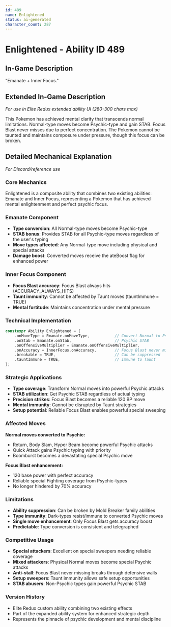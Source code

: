 ```yaml
---
id: 489
name: Enlightened
status: ai-generated
character_count: 287
---
```


# Enlightened - Ability ID 489

## In-Game Description
"Emanate + Inner Focus."

## Extended In-Game Description
*For use in Elite Redux extended ability UI (280-300 chars max)*

This Pokemon has achieved mental clarity that transcends normal limitations. Normal-type moves become Psychic-type and gain STAB. Focus Blast never misses due to perfect concentration. The Pokemon cannot be taunted and maintains composure under pressure, though this focus can be broken.

## Detailed Mechanical Explanation
*For Discord/reference use*

### Core Mechanics
Enlightened is a composite ability that combines two existing abilities: Emanate and Inner Focus, representing a Pokemon that has achieved mental enlightenment and perfect psychic focus.

### Emanate Component
- **Type conversion**: All Normal-type moves become Psychic-type
- **STAB bonus**: Provides STAB for all Psychic-type moves regardless of the user's typing
- **Move types affected**: Any Normal-type move including physical and special attacks
- **Damage boost**: Converted moves receive the ateBoost flag for enhanced power

### Inner Focus Component  
- **Focus Blast accuracy**: Focus Blast always hits (ACCURACY_ALWAYS_HITS)
- **Taunt immunity**: Cannot be affected by Taunt moves (tauntImmune = TRUE)
- **Mental fortitude**: Maintains concentration under mental pressure

### Technical Implementation
```c
constexpr Ability Enlightened = {
    .onMoveType = Emanate.onMoveType,           // Convert Normal to Psychic
    .onStab = Emanate.onStab,                   // Psychic STAB
    .onOffensiveMultiplier = Emanate.onOffensiveMultiplier,
    .onAccuracy = InnerFocus.onAccuracy,        // Focus Blast never misses
    .breakable = TRUE,                          // Can be suppressed
    .tauntImmune = TRUE,                        // Immune to Taunt
};
```

### Strategic Applications
- **Type coverage**: Transform Normal moves into powerful Psychic attacks
- **STAB utilization**: Get Psychic STAB regardless of actual typing
- **Precision strikes**: Focus Blast becomes a reliable 120 BP move
- **Mental immunity**: Cannot be disrupted by Taunt strategies
- **Setup potential**: Reliable Focus Blast enables powerful special sweeping

### Affected Moves
**Normal moves converted to Psychic:**
- Return, Body Slam, Hyper Beam become powerful Psychic attacks
- Quick Attack gains Psychic typing with priority
- Boomburst becomes a devastating special Psychic move

**Focus Blast enhancement:**
- 120 base power with perfect accuracy
- Reliable special Fighting coverage from Psychic-types
- No longer hindered by 70% accuracy

### Limitations
- **Ability suppression**: Can be broken by Mold Breaker family abilities
- **Type immunity**: Dark-types resist/immune to converted Psychic moves
- **Single move enhancement**: Only Focus Blast gets accuracy boost
- **Predictable**: Type conversion is consistent and telegraphed

### Competitive Usage
- **Special attackers**: Excellent on special sweepers needing reliable coverage
- **Mixed attackers**: Physical Normal moves become special Psychic attacks
- **Anti-stall**: Focus Blast never missing breaks through defensive walls
- **Setup sweepers**: Taunt immunity allows safe setup opportunities
- **STAB abusers**: Non-Psychic types gain powerful Psychic STAB

### Version History
- Elite Redux custom ability combining two existing effects
- Part of the expanded ability system for enhanced strategic depth
- Represents the pinnacle of psychic development and mental discipline